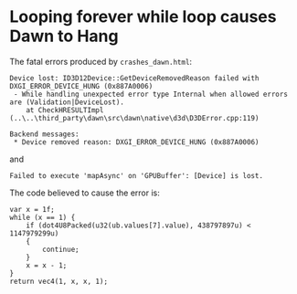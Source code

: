 # Looping forever while loop causes Dawn to Hang

The fatal errors produced by `crashes_dawn.html`:

```
Device lost: ID3D12Device::GetDeviceRemovedReason failed with DXGI_ERROR_DEVICE_HUNG (0x887A0006)
 - While handling unexpected error type Internal when allowed errors are (Validation|DeviceLost).
    at CheckHRESULTImpl (..\..\third_party\dawn\src\dawn\native\d3d\D3DError.cpp:119)

Backend messages:
 * Device removed reason: DXGI_ERROR_DEVICE_HUNG (0x887A0006)
```

and

```
Failed to execute 'mapAsync' on 'GPUBuffer': [Device] is lost.
```

The code believed to cause the error is:

```wgsl
var x = 1f;
while (x == 1) {
    if (dot4U8Packed(u32(ub.values[7].value), 438797897u) < 1147979299u)
    {
        continue;
    }
    x = x - 1;
}
return vec4(1, x, x, 1);
```
